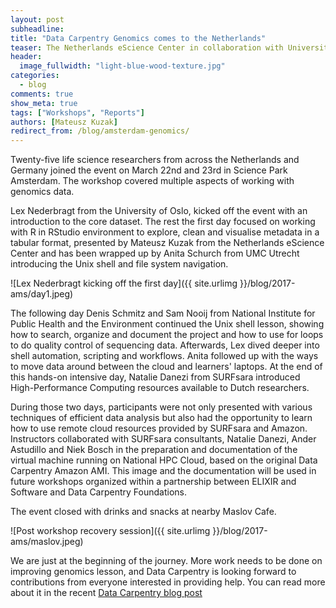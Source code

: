 ```yaml
---
layout: post
subheadline:
title: "Data Carpentry Genomics comes to the Netherlands"
teaser: The Netherlands eScience Center in collaboration with University Medical Center Utrecht, SURFsara and DTL/ELIXIR-NL organized one of the first Data Carpentry Genomics workshops in Europe.
header:
  image_fullwidth: "light-blue-wood-texture.jpg"
categories:
  - blog
comments: true
show_meta: true
tags: ["Workshops", "Reports"]
authors: [Mateusz Kuzak]
redirect_from: /blog/amsterdam-genomics/
---
```


Twenty-five life science researchers from across the Netherlands
and Germany joined the event on March 22nd and 23rd in Science Park
Amsterdam. The workshop covered multiple aspects of working with
genomics data.

Lex Nederbragt from the University of Oslo, kicked off the event
with an introduction to the core dataset. The rest the first day
focused on working with R in RStudio environment to explore, clean
and visualise metadata in a tabular format, presented by Mateusz Kuzak
from the Netherlands eScience Center and has been wrapped up by Anita
Schurch from UMC Utrecht introducing the Unix shell and file system
navigation.

![Lex Nederbragt kicking off the first day]({{ site.urlimg }}/blog/2017-ams/day1.jpeg)

The following day Denis Schmitz and Sam Nooij from National Institute
for Public Health and the Environment continued the Unix shell lesson,
showing how to search, organize and document the project and how to
use for loops to do quality control of sequencing data.  Afterwards,
Lex dived deeper into shell automation, scripting and workflows.
Anita followed up with the ways to move data around between the cloud
and learners' laptops. At the end of this hands-on intensive day,
Natalie Danezi from SURFsara introduced High-Performance Computing
resources available to Dutch researchers.

During those two days, participants were not only presented with
various techniques of efficient data analysis but also had the
opportunity to learn how to use remote cloud resources provided by
SURFsara and Amazon. Instructors collaborated with SURFsara
consultants, Natalie Danezi, Ander Astudillo and Niek Bosch in the
preparation and documentation of the virtual machine running on
National HPC Cloud, based on the original Data Carpentry Amazon AMI.
This image and the documentation will be used in future workshops
organized within a partnership between ELIXIR and Software and Data
Carpentry Foundations.

The event closed with drinks and snacks at nearby Maslov Cafe.

![Post workshop recovery session]({{ site.urlimg }}/blog/2017-ams/maslov.jpeg)

We are just at the beginning of the journey. More work needs to be
done on improving genomics lesson, and Data Carpentry is looking
forward to contributions from everyone interested in providing help.
You can read more about it in the recent [Data Carpentry blog post](http://www.datacarpentry.org/blog/genomics-lessons/)

